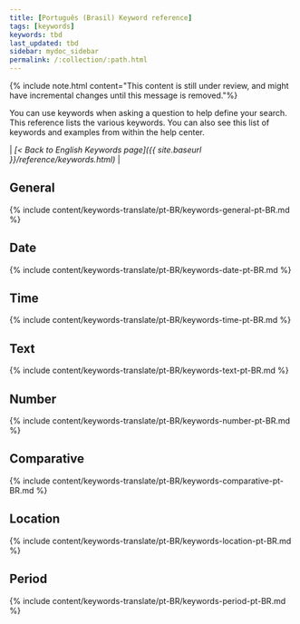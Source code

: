 ```yaml
---
title: [Português (Brasil) Keyword reference]
tags: [keywords]
keywords: tbd
last_updated: tbd
sidebar: mydoc_sidebar
permalink: /:collection/:path.html
---
```

{% include note.html content="This content is still under review, and might have incremental changes until this message is removed."%}

You can use keywords when asking a question to help define your search. This
reference lists the various keywords. You can also see this list of keywords and
examples from within the help center.

| _[< Back to English Keywords page]({{ site.baseurl }}/reference/keywords.html)_ |

## General

{% include content/keywords-translate/pt-BR/keywords-general-pt-BR.md %}

## Date

{% include content/keywords-translate/pt-BR/keywords-date-pt-BR.md %}

## Time

{% include content/keywords-translate/pt-BR/keywords-time-pt-BR.md %}

## Text

{% include content/keywords-translate/pt-BR/keywords-text-pt-BR.md %}

## Number

{% include content/keywords-translate/pt-BR/keywords-number-pt-BR.md %}

## Comparative

{% include content/keywords-translate/pt-BR/keywords-comparative-pt-BR.md %}

## Location

{% include content/keywords-translate/pt-BR/keywords-location-pt-BR.md %}

## Period

{% include content/keywords-translate/pt-BR/keywords-period-pt-BR.md %}
